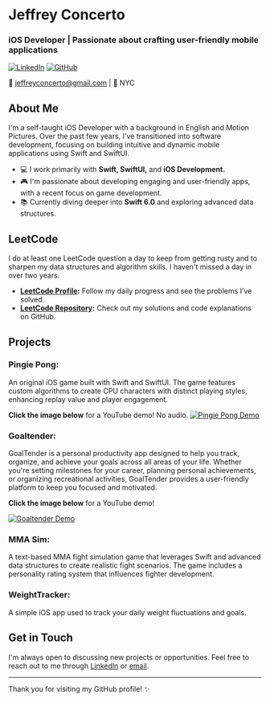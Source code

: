 # Jeffrey Concerto

### iOS Developer | Passionate about crafting user-friendly mobile applications

[![LinkedIn](https://img.shields.io/badge/LinkedIn-blue?logo=linkedin&style=for-the-badge)](https://www.linkedin.com/in/jeffrey-concerto-908b80324)
[![GitHub](https://img.shields.io/badge/GitHub-black?logo=github&style=for-the-badge)](https://github.com/JeffConcerto)

📧 jeffreyconcerto@gmail.com | 📍  NYC

## About Me

I'm a self-taught iOS Developer with a background in English and Motion Pictures. Over the past few years, I've transitioned into software development, focusing on building intuitive and dynamic mobile applications using Swift and SwiftUI.

- 💻 I work primarily with **Swift, SwiftUI,** and **iOS Development.**
- 🎮 I'm passionate about developing engaging and user-friendly apps, with a recent focus on game development.
- 📚 Currently diving deeper into **Swift 6.0** and exploring advanced data structures.

## LeetCode
I do at least one LeetCode question a day to keep from getting rusty and to sharpen my data structures and algorithm skills. I haven't missed a day in over two years.

- **[LeetCode Profile](https://leetcode.com/NoMansGhost/):** Follow my daily progress and see the problems I’ve solved.
- **[LeetCode Repository](https://github.com/JeffConcerto/leetcode):** Check out my solutions and code explanations on GitHub.

## Projects

### Pingie Pong:
An original iOS game built with Swift and SwiftUI. The game features custom algorithms to create CPU characters with distinct playing styles, enhancing replay value and player engagement.

**Click the image below** for a YouTube demo! No audio.
[![Pingie Pong Demo](https://img.youtube.com/vi/ati6nTmnw98/maxresdefault.jpg)](https://youtu.be/ati6nTmnw98)

### Goaltender:
GoalTender is a personal productivity app designed to help you track, organize, and achieve your goals across all areas of your life. Whether you're setting milestones for your career, planning personal achievements, or organizing recreational activities, GoalTender provides a user-friendly platform to keep you focused and motivated.

**Click the image below** for a YouTube demo!

[![Goaltender Demo](https://img.youtube.com/vi/xfHKyQaHkiM/hqdefault.jpg)](https://youtu.be/xfHKyQaHkiM)

### MMA Sim:
A text-based MMA fight simulation game that leverages Swift and advanced data structures to create realistic fight scenarios. The game includes a personality rating system that influences fighter development.

### WeightTracker:
A simple iOS app used to track your daily weight fluctuations and goals.





## Get in Touch

I'm always open to discussing new projects or opportunities. Feel free to reach out to me through [LinkedIn](https://www.linkedin.com/in/jeffrey-concerto-908b80324) or [email](mailto:jeffreyconcerto@gmail.com).

---

Thank you for visiting my GitHub profile! ✨
